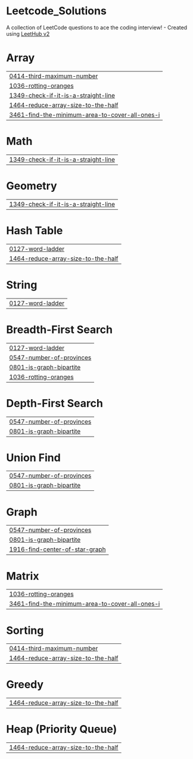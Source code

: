 # Leetcode_Solutions
A collection of LeetCode questions to ace the coding interview! - Created using [LeetHub v2](https://github.com/arunbhardwaj/LeetHub-2.0)


# Array
|  |
| ------- |
| [0414-third-maximum-number](https://github.com/Shorya-Dixit/Leetcode_Solutions/tree/master/0414-third-maximum-number) |
| [1036-rotting-oranges](https://github.com/Shorya-Dixit/Leetcode_Solutions/tree/master/1036-rotting-oranges) |
| [1349-check-if-it-is-a-straight-line](https://github.com/Shorya-Dixit/Leetcode_Solutions/tree/master/1349-check-if-it-is-a-straight-line) |
| [1464-reduce-array-size-to-the-half](https://github.com/Shorya-Dixit/Leetcode_Solutions/tree/master/1464-reduce-array-size-to-the-half) |
| [3461-find-the-minimum-area-to-cover-all-ones-i](https://github.com/Shorya-Dixit/Leetcode_Solutions/tree/master/3461-find-the-minimum-area-to-cover-all-ones-i) |
# Math
|  |
| ------- |
| [1349-check-if-it-is-a-straight-line](https://github.com/Shorya-Dixit/Leetcode_Solutions/tree/master/1349-check-if-it-is-a-straight-line) |
# Geometry
|  |
| ------- |
| [1349-check-if-it-is-a-straight-line](https://github.com/Shorya-Dixit/Leetcode_Solutions/tree/master/1349-check-if-it-is-a-straight-line) |
# Hash Table
|  |
| ------- |
| [0127-word-ladder](https://github.com/Shorya-Dixit/Leetcode_Solutions/tree/master/0127-word-ladder) |
| [1464-reduce-array-size-to-the-half](https://github.com/Shorya-Dixit/Leetcode_Solutions/tree/master/1464-reduce-array-size-to-the-half) |
# String
|  |
| ------- |
| [0127-word-ladder](https://github.com/Shorya-Dixit/Leetcode_Solutions/tree/master/0127-word-ladder) |
# Breadth-First Search
|  |
| ------- |
| [0127-word-ladder](https://github.com/Shorya-Dixit/Leetcode_Solutions/tree/master/0127-word-ladder) |
| [0547-number-of-provinces](https://github.com/Shorya-Dixit/Leetcode_Solutions/tree/master/0547-number-of-provinces) |
| [0801-is-graph-bipartite](https://github.com/Shorya-Dixit/Leetcode_Solutions/tree/master/0801-is-graph-bipartite) |
| [1036-rotting-oranges](https://github.com/Shorya-Dixit/Leetcode_Solutions/tree/master/1036-rotting-oranges) |
# Depth-First Search
|  |
| ------- |
| [0547-number-of-provinces](https://github.com/Shorya-Dixit/Leetcode_Solutions/tree/master/0547-number-of-provinces) |
| [0801-is-graph-bipartite](https://github.com/Shorya-Dixit/Leetcode_Solutions/tree/master/0801-is-graph-bipartite) |
# Union Find
|  |
| ------- |
| [0547-number-of-provinces](https://github.com/Shorya-Dixit/Leetcode_Solutions/tree/master/0547-number-of-provinces) |
| [0801-is-graph-bipartite](https://github.com/Shorya-Dixit/Leetcode_Solutions/tree/master/0801-is-graph-bipartite) |
# Graph
|  |
| ------- |
| [0547-number-of-provinces](https://github.com/Shorya-Dixit/Leetcode_Solutions/tree/master/0547-number-of-provinces) |
| [0801-is-graph-bipartite](https://github.com/Shorya-Dixit/Leetcode_Solutions/tree/master/0801-is-graph-bipartite) |
| [1916-find-center-of-star-graph](https://github.com/Shorya-Dixit/Leetcode_Solutions/tree/master/1916-find-center-of-star-graph) |
# Matrix
|  |
| ------- |
| [1036-rotting-oranges](https://github.com/Shorya-Dixit/Leetcode_Solutions/tree/master/1036-rotting-oranges) |
| [3461-find-the-minimum-area-to-cover-all-ones-i](https://github.com/Shorya-Dixit/Leetcode_Solutions/tree/master/3461-find-the-minimum-area-to-cover-all-ones-i) |
# Sorting
|  |
| ------- |
| [0414-third-maximum-number](https://github.com/Shorya-Dixit/Leetcode_Solutions/tree/master/0414-third-maximum-number) |
| [1464-reduce-array-size-to-the-half](https://github.com/Shorya-Dixit/Leetcode_Solutions/tree/master/1464-reduce-array-size-to-the-half) |
# Greedy
|  |
| ------- |
| [1464-reduce-array-size-to-the-half](https://github.com/Shorya-Dixit/Leetcode_Solutions/tree/master/1464-reduce-array-size-to-the-half) |
# Heap (Priority Queue)
|  |
| ------- |
| [1464-reduce-array-size-to-the-half](https://github.com/Shorya-Dixit/Leetcode_Solutions/tree/master/1464-reduce-array-size-to-the-half) |